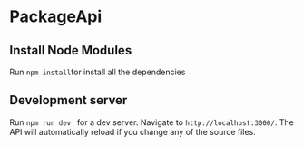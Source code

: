 # PackageApi

## Install Node Modules

Run `npm install`for install all the dependencies

## Development server

Run `npm run dev ` for a dev server. Navigate to `http://localhost:3000/`. The API will automatically reload if you change any of the source files.

